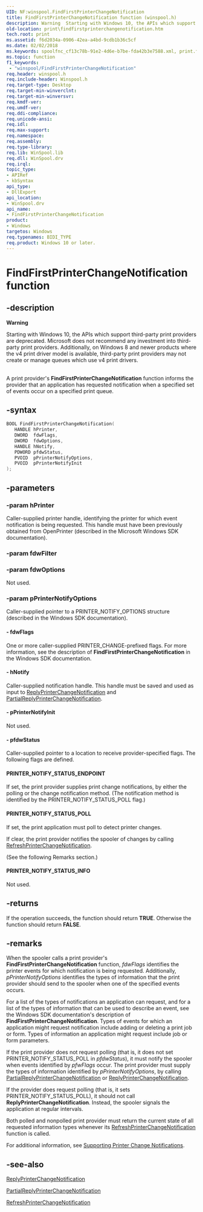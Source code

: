 ```yaml
---
UID: NF:winspool.FindFirstPrinterChangeNotification
title: FindFirstPrinterChangeNotification function (winspool.h)
description: Warning  Starting with Windows 10, the APIs which support third-party print providers are deprecated.
old-location: print\findfirstprinterchangenotification.htm
tech.root: print
ms.assetid: f6d2034a-0906-42ea-a4bd-9cdb1b36c5cf
ms.date: 02/02/2018
ms.keywords: spoolfnc_cf13c78b-91e2-4d6e-b7be-fda42b3e7588.xml, print.findfirstprinterchangenotification, FindFirstPrinterChangeNotification, winspool/FindFirstPrinterChangeNotification, FindFirstPrinterChangeNotification function [Print Devices]
ms.topic: function
f1_keywords:
 - "winspool/FindFirstPrinterChangeNotification"
req.header: winspool.h
req.include-header: Winspool.h
req.target-type: Desktop
req.target-min-winverclnt:
req.target-min-winversvr:
req.kmdf-ver:
req.umdf-ver:
req.ddi-compliance:
req.unicode-ansi:
req.idl:
req.max-support:
req.namespace:
req.assembly:
req.type-library:
req.lib: WinSpool.lib
req.dll: WinSpool.drv
req.irql:
topic_type:
- APIRef
- kbSyntax
api_type:
- DllExport
api_location:
- WinSpool.drv
api_name:
- FindFirstPrinterChangeNotification
product:
- Windows
targetos: Windows
req.typenames: BIDI_TYPE
req.product: Windows 10 or later.
---
```


# FindFirstPrinterChangeNotification function


## -description


<div class="alert"><b>Warning</b>  <p class="note">Starting with Windows 10, the APIs which support third-party print providers are deprecated. Microsoft does not recommend any investment into third-party print providers. Additionally, on Windows 8 and newer products where the v4 print driver model is available, third-party print providers may not create or manage queues which use v4 print drivers.

</div><div> </div>A print provider's <b>FindFirstPrinterChangeNotification</b> function informs the provider that an application has requested notification when a specified set of events occur on a specified print queue.


## -syntax


```cpp
BOOL FindFirstPrinterChangeNotification(
   HANDLE hPrinter,
   DWORD  fdwFlags,
   DWORD  fdwOptions,
   HANDLE hNotify,
   PDWORD pfdwStatus,
   PVOID  pPrinterNotifyOptions,
   PVOID  pPrinterNotifyInit
);
```


## -parameters




### -param hPrinter

Caller-supplied printer handle, identifying the printer for which event notification is being requested. This handle must have been previously obtained from OpenPrinter (described in the Microsoft Windows SDK documentation).


### -param fdwFilter




### -param fdwOptions

Not used.


### -param pPrinterNotifyOptions

Caller-supplied pointer to a PRINTER_NOTIFY_OPTIONS structure (described in the Windows SDK documentation).


#### - fdwFlags

One or more caller-supplied PRINTER_CHANGE-prefixed flags. For more information, see the description of <b>FindFirstPrinterChangeNotification</b> in the Windows SDK documentation.


#### - hNotify

Caller-supplied notification handle. This handle must be saved and used as input to <a href="..\winsplp\nf-winsplp-replyprinterchangenotification.md">ReplyPrinterChangeNotification</a> and <a href="..\winsplp\nf-winsplp-partialreplyprinterchangenotification.md">PartialReplyPrinterChangeNotification</a>.


#### - pPrinterNotifyInit

Not used.


#### - pfdwStatus

Caller-supplied pointer to a location to receive provider-specified flags. The following flags are defined.





#### PRINTER_NOTIFY_STATUS_ENDPOINT

If set, the print provider supplies print change notifications, by either the polling or the change notification method. (The notification method is identified by the PRINTER_NOTIFY_STATUS_POLL flag.)





#### PRINTER_NOTIFY_STATUS_POLL

If set, the print application must poll to detect printer changes.

If clear, the print provider notifies the spooler of changes by calling <a href="https://docs.microsoft.com/previous-versions/ff561930(v=vs.85)">RefreshPrinterChangeNotification</a>.

(See the following Remarks section.)





#### PRINTER_NOTIFY_STATUS_INFO

Not used.


## -returns



If the operation succeeds, the function should return <b>TRUE</b>. Otherwise the function should return <b>FALSE</b>.




## -remarks



When the spooler calls a print provider's <b>FindFirstPrinterChangeNotification</b> function, <i>fdwFlags</i> identifies the printer events for which notification is being requested. Additionally, <i>pPrinterNotifyOptions</i> identifies the types of information that the print provider should send to the spooler when one of the specified events occurs.

For a list of the types of notifications an application can request, and for a list of the types of information that can be used to describe an event, see the Windows SDK documentation's description of <b>FindFirstPrinterChangeNotification</b>. Types of events for which an application might request notification include adding or deleting a print job or form. Types of information an application might request include job or form parameters.

If the print provider does not request polling (that is, it does not set PRINTER_NOTIFY_STATUS_POLL in <i>pfdwStatus</i>), it must notify the spooler when events identified by <i>pfwFlags</i> occur. The print provider must supply the types of information identified by <i>pPrinterNotifyOptions</i>, by calling <a href="..\winsplp\nf-winsplp-partialreplyprinterchangenotification.md">PartialReplyPrinterChangeNotification</a> or <a href="..\winsplp\nf-winsplp-replyprinterchangenotification.md">ReplyPrinterChangeNotification</a>.

If the provider does request polling (that is, it sets PRINTER_NOTIFY_STATUS_POLL), it should not call <b>ReplyPrinterChangeNotification</b>. Instead, the spooler signals the application at regular intervals.

Both polled and nonpolled print provider must return the current state of all requested information types whenever its <a href="https://docs.microsoft.com/previous-versions/ff561930(v=vs.85)">RefreshPrinterChangeNotification</a> function is called.

For additional information, see <a href="https://docs.microsoft.com/windows-hardware/drivers/print/supporting-printer-change-notifications">Supporting Printer Change Notifications</a>.




## -see-also

<a href="..\winsplp\nf-winsplp-replyprinterchangenotification.md">ReplyPrinterChangeNotification</a>



<a href="..\winsplp\nf-winsplp-partialreplyprinterchangenotification.md">PartialReplyPrinterChangeNotification</a>



<a href="https://docs.microsoft.com/previous-versions/ff561930(v=vs.85)">RefreshPrinterChangeNotification</a>



 

 


